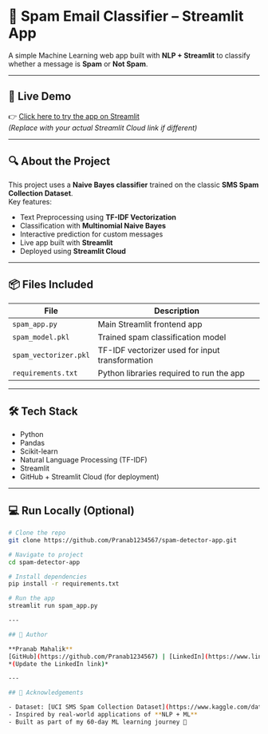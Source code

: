 # 📧 Spam Email Classifier – Streamlit App

A simple Machine Learning web app built with **NLP + Streamlit** to classify whether a message is **Spam** or **Not Spam**.

---

## 🚀 Live Demo

👉 [Click here to try the app on Streamlit](https://titanic-app-app-lks4cfdtbmh4ggutlasxyn.streamlit.app)  
*(Replace with your actual Streamlit Cloud link if different)*

---

## 🔍 About the Project

This project uses a **Naive Bayes classifier** trained on the classic **SMS Spam Collection Dataset**.  
Key features:

- Text Preprocessing using **TF-IDF Vectorization**
- Classification with **Multinomial Naive Bayes**
- Interactive prediction for custom messages
- Live app built with **Streamlit**
- Deployed using **Streamlit Cloud**

---

## 📦 Files Included

| File                | Description                                      |
|---------------------|--------------------------------------------------|
| `spam_app.py`       | Main Streamlit frontend app                      |
| `spam_model.pkl`    | Trained spam classification model                |
| `spam_vectorizer.pkl` | TF-IDF vectorizer used for input transformation |
| `requirements.txt`  | Python libraries required to run the app         |

---

## 🛠️ Tech Stack

- Python
- Pandas
- Scikit-learn
- Natural Language Processing (TF-IDF)
- Streamlit
- GitHub + Streamlit Cloud (for deployment)

---

## 💻 Run Locally (Optional)

```bash
# Clone the repo
git clone https://github.com/Pranab1234567/spam-detector-app.git

# Navigate to project
cd spam-detector-app

# Install dependencies
pip install -r requirements.txt

# Run the app
streamlit run spam_app.py

---

## 👤 Author

**Pranab Mahalik**  
[GitHub](https://github.com/Pranab1234567) | [LinkedIn](https://www.linkedin.com/in/YOUR-LINKEDIN-ID)  
*(Update the LinkedIn link)*

---

## 🌟 Acknowledgements

- Dataset: [UCI SMS Spam Collection Dataset](https://www.kaggle.com/datasets/uciml/sms-spam-collection-dataset)
- Inspired by real-world applications of **NLP + ML**
- Built as part of my 60-day ML learning journey 🚀
